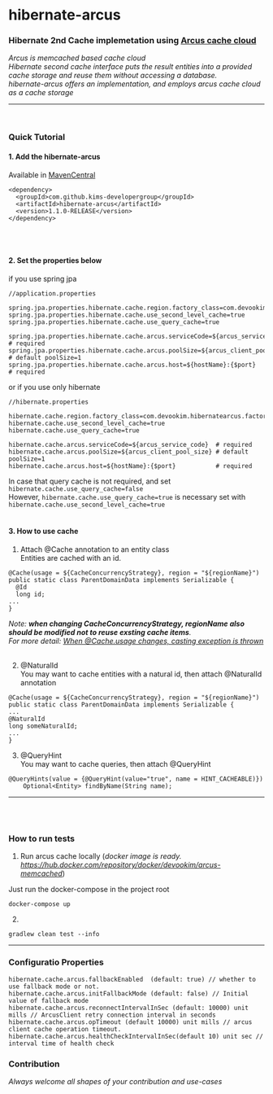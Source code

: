 # hibernate-arcus

### Hibernate 2nd Cache implemetation using [Arcus cache cloud](https://github.com/naver/arcus) <br>
_Arcus is memcached based cache cloud_ <br>
_Hibernate second cache interface puts the result entities into a provided cache storage and reuse them without accessing a database. 
<br>hibernate-arcus offers an implementation, and employs arcus cache cloud as a cache storage_

---
<br>

### Quick Tutorial

#### 1. Add the hibernate-arcus
Available in [MavenCentral](https://search.maven.org/artifact/com.github.kims-developergroup/hibernate-arcus/1.1.0-RELEASE/jar)
```
<dependency>
  <groupId>com.github.kims-developergroup</groupId>
  <artifactId>hibernate-arcus</artifactId>
  <version>1.1.0-RELEASE</version>
</dependency>
```
<br>
<br>

#### 2. Set the properties below

if you use spring jpa
```
//application.properties

spring.jpa.properties.hibernate.cache.region.factory_class=com.devookim.hibernatearcus.factory.HibernateArcusRegionFactory
spring.jpa.properties.hibernate.cache.use_second_level_cache=true
spring.jpa.properties.hibernate.cache.use_query_cache=true

spring.jpa.properties.hibernate.cache.arcus.serviceCode=${arcus_service_code}  # required
spring.jpa.properties.hibernate.cache.arcus.poolSize=${arcus_client_pool_size} # default poolSize=1
spring.jpa.properties.hibernate.cache.arcus.host=${hostName}:{$port}           # required
```

or if you use only hibernate
```
//hibernate.properties

hibernate.cache.region.factory_class=com.devookim.hibernatearcus.factory.HibernateArcusRegionFactory
hibernate.cache.use_second_level_cache=true
hibernate.cache.use_query_cache=true

hibernate.cache.arcus.serviceCode=${arcus_service_code}  # required
hibernate.cache.arcus.poolSize=${arcus_client_pool_size} # default poolSize=1
hibernate.cache.arcus.host=${hostName}:{$port}           # required
```
In case that query cache is not required, and set `hibernate.cache.use_query_cache=false` <br>
However, `hibernate.cache.use_query_cache=true` is necessary set with `hibernate.cache.use_second_level_cache=true`
<br><br>

#### 3. How to use cache
1. Attach @Cache annotation to an entity class <br>
Entities are cached with an id. 
```
@Cache(usage = ${CacheConcurrencyStrategy}, region = "${regionName}")
public static class ParentDomainData implements Serializable {
  @Id
  long id;
...
}
```
_Note: **when changing CacheConcurrencyStrategy, regionName also should be modified not to reuse exsting cache items**.<br>
For more detail: [When @Cache.usage changes, casting exception is thrown](https://github.com/Kims-DeveloperGroup/hibernate-arcus/issues/1)_
<br><br>

2. @NaturalId <br>
You may want to cache entities with a natural id, then attach @NaturalId annotation
```
@Cache(usage = ${CacheConcurrencyStrategy}, region = "${regionName}")
public static class ParentDomainData implements Serializable {
...
@NaturalId
long someNaturalId;
...
}
```

3. @QueryHint <br>
You may want to cache queries, then attach @QueryHint
```
@QueryHints(value = {@QueryHint(value="true", name = HINT_CACHEABLE)})
    Optional<Entity> findByName(String name);
```
----
<br><br>

### How to run tests
1. Run arcus cache locally (_docker image is ready. https://hub.docker.com/repository/docker/devookim/arcus-memcached_) <br>

Just run the docker-compose in the project root
```
docker-compose up
```
 2.
```
gradlew clean test --info
```
---

### Configuratio Properties
```
hibernate.cache.arcus.fallbackEnabled  (default: true) // whether to use fallback mode or not.
hibernate.cache.arcus.initFallbackMode (default: false) // Initial value of fallback mode
hibernate.cache.arcus.reconnectIntervalInSec (default: 10000) unit mills // ArcusClient retry connection interval in seconds
hibernate.cache.arcus.opTimeout (default 10000) unit mills // arcus client cache operation timeout.
hibernate.cache.arcus.healthCheckIntervalInSec(default 10) unit sec // interval time of health check
```

### Contribution
_Always welcome all shapes of your contribution and use-cases_
